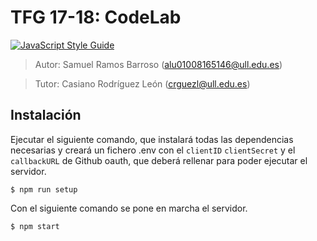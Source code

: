 # TFG 17-18: CodeLab

[![JavaScript Style Guide](https://cdn.rawgit.com/standard/standard/master/badge.svg)](https://github.com/standard/standard)


> Autor: Samuel Ramos Barroso (alu01008165146@ull.edu.es)

> Tutor: Casiano Rodríguez León (crguezl@ull.edu.es)

## Instalación

Ejecutar el siguiente comando, que instalará todas las dependencias necesarias y creará un fichero .env con el `clientID` `clientSecret` y el `callbackURL` de Github oauth, que deberá rellenar para poder ejecutar el servidor.

```shell
$ npm run setup
```

Con el siguiente comando se pone en marcha el servidor.

```shell
$ npm start
```
